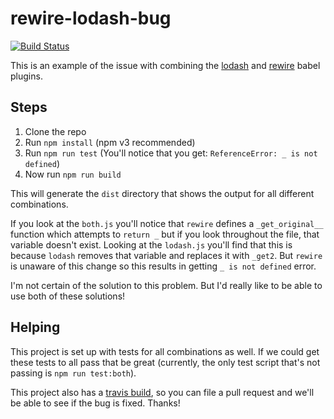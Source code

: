 # rewire-lodash-bug

[![Build Status][build-badge]][build]

This is an example of the issue with combining the [lodash](http://npm.im/babel-plugin-lodash) and
[rewire](http://npm.im/babel-plugin-rewire) babel plugins.

## Steps

1. Clone the repo
2. Run `npm install` (npm v3 recommended)
3. Run `npm run test` (You'll notice that you get: `ReferenceError: _ is not defined`)
4. Now run `npm run build`

This will generate the `dist` directory that shows the output for all different combinations.

If you look at the `both.js` you'll notice that `rewire` defines a `_get_original__` function which attempts to
`return _` but if you look throughout the file, that variable doesn't exist. Looking at the `lodash.js` you'll find that
this is because `lodash` removes that variable and replaces it with `_get2`. But `rewire` is unaware of this change so
this results in getting `_ is not defined` error.

I'm not certain of the solution to this problem. But I'd really like to be able to use both of these solutions!

## Helping

This project is set up with tests for all combinations as well. If we could get these tests to all pass that be great
(currently, the only test script that's not passing is `npm run test:both`).

This project also has a [travis build](https://travis-ci.org/kentcdodds/rewire-lodash-bug), so you can file a pull
request and we'll be able to see if the bug is fixed. Thanks!

[build-badge]: https://img.shields.io/travis/kentcdodds/rewire-lodash-bug.svg?style=flat-square
[build]: https://travis-ci.org/kentcdodds/rewire-lodash-bug
